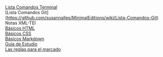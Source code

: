[Lista Comandos Terminal](https://github.com/susannalles/MinimalEditions/wiki/Lista-Comandos-Terminal) <br/>
[Lista Comandos Git] (https://github.com/susannalles/MinimalEditions/wiki/Lista-Comandos-Git)<br/>
Notas XML-TEI <br/>
[Básicos HTML](https://github.com/susannalles/DHSeminar/wiki/Básicos-HTML)<br/>
[Básicos CSS](https://github.com/susannalles/DHSeminar/wiki/Básicos-CSS)<br/>
[Básicos Markdown](https://github.com/susannalles/MinimalEditions/wiki/Básicos-Markdown)<br/>
[Guía de Estudio](https://github.com/susannalles/MinimalEditions/wiki/Gu%C3%ADa-de-Estudio)<br/>
[Las reglas para el marcado](https://github.com/susannalles/MinimalEditions/wiki/Las-reglas-para-el-marcado)